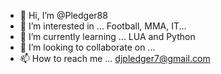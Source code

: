 - 👋 Hi, I’m @Pledger88
- 👀 I’m interested in ... Football, MMA, IT...
- 🌱 I’m currently learning ... LUA and Python 
- 💞️ I’m looking to collaborate on ...
- 📫 How to reach me ... djpledger7@gmail.com

<!---
Pledger88/Pledger88 is a ✨ special ✨ repository because its `README.md` (this file) appears on your GitHub profile.
You can click the Preview link to take a look at your changes.
--->
